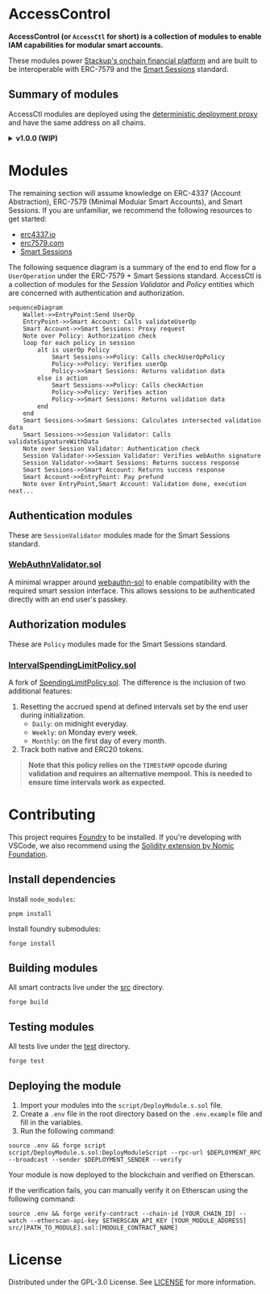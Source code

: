 # AccessControl

**AccessControl (or `AccessCtl` for short) is a collection of modules to enable IAM capabilities for modular smart accounts.**

These modules power [Stackup's onchain financial platform]() and are built to be interoperable with ERC-7579 and the [Smart Sessions](https://github.com/erc7579/smartsessions) standard.

## Summary of modules

AccessCtl modules are deployed using the [deterministic deployment proxy](https://github.com/Arachnid/deterministic-deployment-proxy) and have the same address on all chains.

<details>
  <summary><b>v1.0.0 (WIP)</b></summary>

| Contract                                                                            | Address                                      | Type              |
| ----------------------------------------------------------------------------------- | -------------------------------------------- | ----------------- |
| [`WebAuthnValidator.sol`](./src/signers/WebAuthnValidator.sol)                      | `0xcB6D0D07f8304db1bfa06D75bD4F9a9F559b312e` | Session validator |
| [`IntervalSpendingLimitPolicy.sol`](./src/policies/IntervalSpendingLimitPolicy.sol) | `0xe72ae3a8F17471396cD8E33572de662792C6Cf42` | Action policy     |

</details>

# Modules

The remaining section will assume knowledge on ERC-4337 (Account Abstraction), ERC-7579 (Minimal Modular Smart Accounts), and Smart Sessions. If you are unfamiliar, we recommend the following resources to get started:

- [erc4337.io](https://www.erc4337.io/docs)
- [erc7579.com](https://erc7579.com/)
- [Smart Sessions](https://github.com/erc7579/smartsessions)

The following sequence diagram is a summary of the end to end flow for a `UserOperation` under the ERC-7579 + Smart Sessions standard. AccessCtl is a collection of modules for the _Session Validator_ and _Policy_ entities which are concerned with authentication and authorization.

```mermaid
sequenceDiagram
    Wallet->>EntryPoint:Send UserOp
    EntryPoint->>Smart Account: Calls validateUserOp
    Smart Account->>Smart Sessions: Proxy request
    Note over Policy: Authorization check
    loop for each policy in session
        alt is userOp Policy
            Smart Sessions->>Policy: Calls checkUserOpPolicy
            Policy->>Policy: Verifies userOp
            Policy->>Smart Sessions: Returns validation data
        else is action
            Smart Sessions->>Policy: Calls checkAction
            Policy->>Policy: Verifies action
            Policy->>Smart Sessions: Returns validation data
        end
    end
    Smart Sessions->>Smart Sessions: Calculates intersected validation data
    Smart Sessions->>Session Validator: Calls validateSignatureWithData
    Note over Session Validator: Authentication check
    Session Validator->>Session Validator: Verifies webAuthn signature
    Session Validator->>Smart Sessions: Returns success response
    Smart Sessions->>Smart Account: Returns success response
    Smart Account->>EntryPoint: Pay prefund
    Note over EntryPoint,Smart Account: Validation done, execution next...
```

## Authentication modules

These are `SessionValidator` modules made for the Smart Sessions standard.

### [WebAuthnValidator.sol](./src/signers/WebAuthnValidator.sol)

A minimal wrapper around [webauthn-sol](https://github.com/base-org/webauthn-sol) to enable compatibility with the required smart session interface. This allows sessions to be authenticated directly with an end user's passkey.

## Authorization modules

These are `Policy` modules made for the Smart Sessions standard.

### [IntervalSpendingLimitPolicy.sol](./src/policies/IntervalSpendingLimitPolicy.sol)

A fork of [SpendingLimitPolicy.sol](https://github.com/erc7579/smartsessions/blob/main/contracts/external/policies/SpendingLimitPolicy.sol). The difference is the inclusion of two additional features:

1. Resetting the accrued spend at defined intervals set by the end user during initialization.
   - `Daily`: on midnight everyday.
   - `Weekly`: on Monday every week.
   - `Monthly`: on the first day of every month.
2. Track both native and ERC20 tokens.

> **Note that this policy relies on the `TIMESTAMP` opcode during validation and requires an alternative mempool. This is needed to ensure time intervals work as expected.**

# Contributing

This project requires [Foundry](https://book.getfoundry.sh/) to be installed. If you're developing with VSCode, we also recommend using the [Solidity extension by Nomic Foundation](https://github.com/NomicFoundation/hardhat-vscode).

## Install dependencies

Install `node_modules`:

```shell
pnpm install
```

Install foundry submodules:

```shell
forge install
```

## Building modules

All smart contracts live under the [src](./src/) directory.

```shell
forge build
```

## Testing modules

All tests live under the [test](./test/) directory.

```shell
forge test
```

## Deploying the module

1. Import your modules into the `script/DeployModule.s.sol` file.
2. Create a `.env` file in the root directory based on the `.env.example` file and fill in the variables.
3. Run the following command:

```shell
source .env && forge script script/DeployModule.s.sol:DeployModuleScript --rpc-url $DEPLOYMENT_RPC --broadcast --sender $DEPLOYMENT_SENDER --verify
```

Your module is now deployed to the blockchain and verified on Etherscan.

If the verification fails, you can manually verify it on Etherscan using the following command:

```shell
source .env && forge verify-contract --chain-id [YOUR_CHAIN_ID] --watch --etherscan-api-key $ETHERSCAN_API_KEY [YOUR_MODULE_ADDRESS] src/[PATH_TO_MODULE].sol:[MODULE_CONTRACT_NAME]
```

# License

Distributed under the GPL-3.0 License. See [LICENSE](./LICENSE) for more information.
